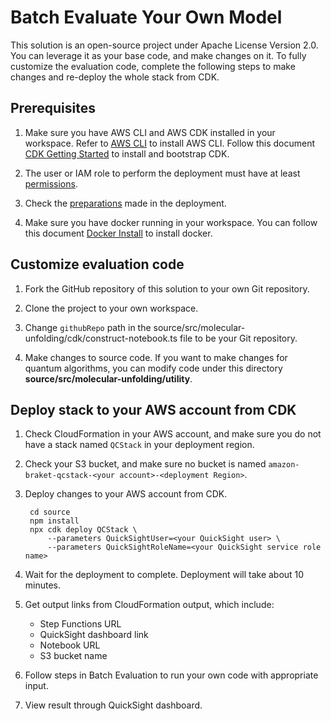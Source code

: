 # Batch Evaluate Your Own Model

This solution is an open-source project under Apache License Version 2.0. You can leverage it as your base code, and make changes on it. To fully customize the evaluation code, complete the following steps to make changes and re-deploy the whole stack from CDK.

## Prerequisites

1. Make sure you have AWS CLI and AWS CDK installed in your workspace. Refer to [AWS CLI](https://docs.aws.amazon.com/cli/latest/userguide/getting-started-install.html) to install AWS CLI. Follow this document [CDK Getting Started](https://docs.aws.amazon.com/cdk/v2/guide/getting_started.html#getting_started_prerequisites) to install and bootstrap CDK.

2. The user or IAM role to perform the deployment must have at least [permissions](./permissions.json).

3. Check the [preparations](../../deployment.md) made in the deployment.

4. Make sure you have docker running in your workspace. You can follow this document [Docker Install](https://docs.docker.com/engine/install/) to install docker.

## Customize evaluation code

1. Fork the GitHub repository of this solution to your own Git repository.

2. Clone the project to your own workspace.

3. Change `githubRepo` path in the source/src/molecular-unfolding/cdk/construct-notebook.ts file to be your Git repository. 

4. Make changes to source code. If you want to make changes for quantum algorithms, you can modify code under this directory **source/src/molecular-unfolding/utility**.

## Deploy stack to your AWS account from CDK

1. Check CloudFormation in your AWS account, and make sure you do not have a stack named `QCStack` in your deployment region.

2. Check your S3 bucket, and make sure no bucket is named `amazon-braket-qcstack-<your account>-<deployment Region>`.

3. Deploy changes to your AWS account from CDK.


        cd source
        npm install
        npx cdk deploy QCStack \
            --parameters QuickSightUser=<your QuickSight user> \
            --parameters QuickSightRoleName=<your QuickSight service role name>
             
 
4. Wait for the deployment to complete. Deployment will take about 10 minutes. 

5. Get output links from CloudFormation output, which include:
    - Step Functions URL
    - QuickSight dashboard link
    - Notebook URL
    - S3 bucket name

6. Follow steps in Batch Evaluation to run your own code with appropriate input.

7. View result through QuickSight dashboard.
